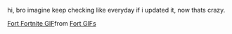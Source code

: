 hi, bro imagine keep checking like everyday if i updated it, now thats crazy.

<div class="tenor-gif-embed" data-postid="24076283" data-share-method="host" data-aspect-ratio="1.52381" data-width="100%"><a href="https://tenor.com/view/fort-fortnite-kids-lod-kid-gif-24076283">Fort Fortnite GIF</a>from <a href="https://tenor.com/search/fort-gifs">Fort GIFs</a></div> <script type="text/javascript" async src="https://tenor.com/embed.js"></script>
